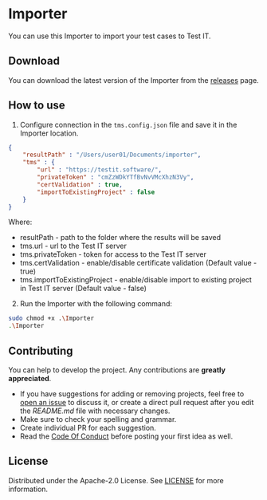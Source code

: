# Importer

You can use this Importer to import your test cases to Test IT.

## Download

You can download the latest version of the Importer from the [releases](https://github.com/testit-tms/migrators/releases/latest) page.

## How to use

1. Configure connection in the `tms.config.json` file and save it in the Importer location.

```json
{
    "resultPath" : "/Users/user01/Documents/importer",
    "tms" : {
        "url" : "https://testit.software/",
        "privateToken" : "cmZzWDkYTfBvNvVMcXhzN3Vy",
        "certValidation" : true,
        "importToExistingProject" : false
    }
}
```

Where:

- resultPath - path to the folder where the results will be saved
- tms.url - url to the Test IT server
- tms.privateToken - token for access to the Test IT server
- tms.certValidation - enable/disable certificate validation (Default value - true)
- tms.importToExistingProject - enable/disable import to existing project in Test IT server (Default value - false)

2. Run the Importer with the following command:

```bash
sudo chmod +x .\Importer
.\Importer
```

## Contributing

You can help to develop the project. Any contributions are **greatly appreciated**.

- If you have suggestions for adding or removing projects, feel free
  to [open an issue](https://github.com/testit-tms/migrators/issues/new) to discuss it, or create a direct pull
  request after you edit the *README.md* file with necessary changes.
- Make sure to check your spelling and grammar.
- Create individual PR for each suggestion.
- Read the [Code Of Conduct](https://github.com/testit-tms/migrators/blob/main/CODE_OF_CONDUCT.md) before posting
  your first idea as well.

## License

Distributed under the Apache-2.0 License.
See [LICENSE](https://github.com/testit-tms/migrators/blob/main/LICENSE) for more information.
